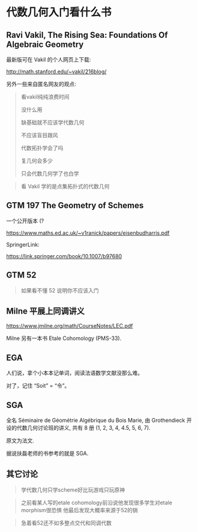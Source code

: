 # 代数几何入门看什么书

## Ravi Vakil, The Rising Sea: Foundations Of Algebraic Geometry

最新版可在 Vakil 的个人网页上下载:

http://math.stanford.edu/~vakil/216blog/

另外一些来自匿名网友的观点:

> 看vakil纯纯浪费时间
>
> 没什么用
>
> 缺基础就不应该学代数几何
>
> 不应该盲目跟风
> 
> 代数拓扑学会了吗
>
> 复几何会多少
>
> 只会代数几何学了也白学

> 看 Vakil 学的是点集拓扑式的代数几何

## GTM 197 The Geometry of Schemes

一个公开版本 (?

https://www.maths.ed.ac.uk/~v1ranick/papers/eisenbudharris.pdf

SpringerLink:

https://link.springer.com/book/10.1007/b97680

## GTM 52

> 如果看不懂 52 说明你不应该入门

## Milne 平展上同调讲义

https://www.jmilne.org/math/CourseNotes/LEC.pdf

Milne 另有一本书 Etale Cohomology (PMS-33).

## EGA

人们说，拿个小本本记单词，阅读法语数学文献没那么难。

对了，记住 “Soit” = “令”。

## SGA

全名 Séminaire de Géométrie Algébrique du Bois Marie, 由 Grothendieck 开设的代数几何讨论班的讲义, 共有 8 册 (1, 2, 3, 4, 4.5, 5, 6, 7).

原文为法文.

据说扶磊老师的书参考的就是 SGA.

## 其它讨论

> 学代数几何只学scheme好比玩游戏只玩原神

> 之前看某人写的etale cohomology前沿说他发现很多学生对etale morphism很恐惧  他最后发现大概率来源于52的锅

> 急着看52还不如多整点交代和同调代数
